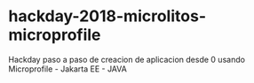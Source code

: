 # hackday-2018-microlitos-microprofile
Hackday paso a paso de creacion de aplicacion desde 0 usando Microprofile - Jakarta EE - JAVA 
